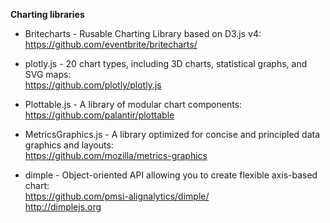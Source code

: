 **Charting libraries**

- Britecharts - Rusable Charting Library based on D3.js v4:
<br/>https://github.com/eventbrite/britecharts/

- plotly.js - 20 chart types, including 3D charts, statistical graphs, and SVG maps:
<br/>https://github.com/plotly/plotly.js

- Plottable.js - A library of modular chart components:
<br/>https://github.com/palantir/plottable

- MetricsGraphics.js - A library optimized for concise and principled data graphics and layouts:
<br/>https://github.com/mozilla/metrics-graphics

- dimple - Object-oriented API allowing you to create flexible axis-based chart:
<br/>https://github.com/pmsi-alignalytics/dimple/
<br/>http://dimplejs.org
